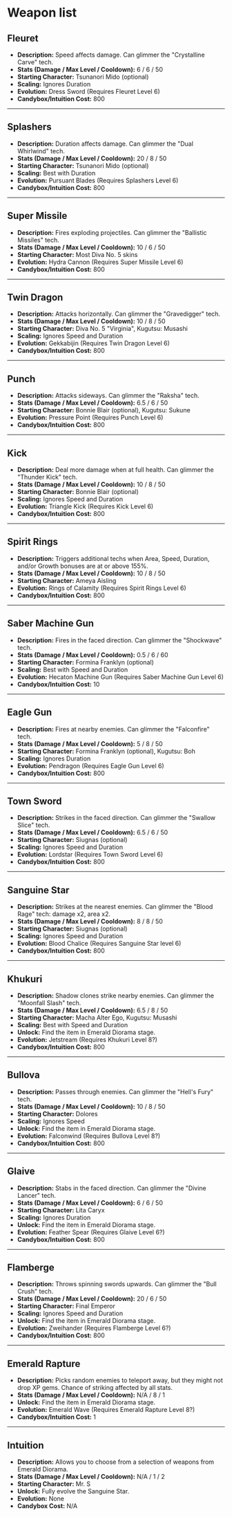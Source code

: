 # Weapon list

## Fleuret

*   **Description:** Speed affects damage. Can glimmer the "Crystalline Carve" tech.
*   **Stats (Damage / Max Level / Cooldown):** 6 / 6 / 50
*   **Starting Character:** Tsunanori Mido (optional)
*   **Scaling:** Ignores Duration
*   **Evolution:** Dress Sword (Requires Fleuret Level 6)
*   **Candybox/Intuition Cost:** 800

---

## Splashers

*   **Description:** Duration affects damage. Can glimmer the "Dual Whirlwind" tech.
*   **Stats (Damage / Max Level / Cooldown):** 20 / 8 / 50
*   **Starting Character:** Tsunanori Mido (optional)
*   **Scaling:** Best with Duration
*   **Evolution:** Pursuant Blades (Requires Splashers Level 6)
*   **Candybox/Intuition Cost:** 800

---

## Super Missile

*   **Description:** Fires exploding projectiles. Can glimmer the "Ballistic Missiles" tech.
*   **Stats (Damage / Max Level / Cooldown):** 10 / 6 / 50
*   **Starting Character:** Most Diva No. 5 skins
*   **Evolution:** Hydra Cannon (Requires Super Missile Level 6)
*   **Candybox/Intuition Cost:** 800

---

## Twin Dragon

*   **Description:** Attacks horizontally. Can glimmer the "Gravedigger" tech.
*   **Stats (Damage / Max Level / Cooldown):** 10 / 8 / 50
*   **Starting Character:** Diva No. 5 "Virginia", Kugutsu: Musashi
*   **Scaling:** Ignores Speed and Duration
*   **Evolution:** Gekkabijin (Requires Twin Dragon Level 6)
*   **Candybox/Intuition Cost:** 800

---

## Punch

*   **Description:** Attacks sideways. Can glimmer the "Raksha" tech.
*   **Stats (Damage / Max Level / Cooldown):** 6.5 / 6 / 50
*   **Starting Character:** Bonnie Blair (optional), Kugutsu: Sukune
*   **Evolution:** Pressure Point (Requires Punch Level 6)
*   **Candybox/Intuition Cost:** 800

---

## Kick

*   **Description:** Deal more damage when at full health. Can glimmer the "Thunder Kick" tech.
*   **Stats (Damage / Max Level / Cooldown):** 10 / 8 / 50
*   **Starting Character:** Bonnie Blair (optional)
*   **Scaling:** Ignores Speed and Duration
*   **Evolution:** Triangle Kick (Requires Kick Level 6)
*   **Candybox/Intuition Cost:** 800

---

## Spirit Rings

*   **Description:** Triggers additional techs when Area, Speed, Duration, and/or Growth bonuses are at or above 155%.
*   **Stats (Damage / Max Level / Cooldown):** 10 / 8 / 50
*   **Starting Character:** Ameya Aisling
*   **Evolution:** Rings of Calamity (Requires Spirit Rings Level 6)
*   **Candybox/Intuition Cost:** 800

---

## Saber Machine Gun

*   **Description:** Fires in the faced direction. Can glimmer the "Shockwave" tech.
*   **Stats (Damage / Max Level / Cooldown):** 0.5 / 6 / 60
*   **Starting Character:** Formina Franklyn (optional)
*   **Scaling:** Best with Speed and Duration
*   **Evolution:** Hecaton Machine Gun (Requires Saber Machine Gun Level 6)
*   **Candybox/Intuition Cost:** 10

---

## Eagle Gun

*   **Description:** Fires at nearby enemies. Can glimmer the "Falconfire" tech.
*   **Stats (Damage / Max Level / Cooldown):** 5 / 8 / 50
*   **Starting Character:** Formina Franklyn (optional), Kugutsu: Boh
*   **Scaling:** Ignores Duration
*   **Evolution:** Pendragon (Requires Eagle Gun Level 6)
*   **Candybox/Intuition Cost:** 800

---

## Town Sword

*   **Description:** Strikes in the faced direction. Can glimmer the "Swallow Slice" tech.
*   **Stats (Damage / Max Level / Cooldown):** 6.5 / 6 / 50
*   **Starting Character:** Siugnas (optional)
*   **Scaling:** Ignores Speed and Duration
*   **Evolution:** Lordstar (Requires Town Sword Level 6)
*   **Candybox/Intuition Cost:** 800

---

## Sanguine Star

*   **Description:** Strikes at the nearest enemies. Can glimmer the "Blood Rage" tech: damage x2, area x2.
*   **Stats (Damage / Max Level / Cooldown):** 8 / 8 / 50
*   **Starting Character:** Siugnas (optional)
*   **Scaling:** Ignores Speed and Duration
*   **Evolution:** Blood Chalice (Requires Sanguine Star level 6)
*   **Candybox/Intuition Cost:** 800

---

## Khukuri

*   **Description:** Shadow clones strike nearby enemies. Can glimmer the "Moonfall Slash" tech.
*   **Stats (Damage / Max Level / Cooldown):** 6.5 / 8 / 50
*   **Starting Character:** Macha Alter Ego, Kugutsu: Musashi
*   **Scaling:** Best with Speed and Duration
*   **Unlock:** Find the item in Emerald Diorama stage.
*   **Evolution:** Jetstream (Requires Khukuri Level 8?)
*   **Candybox/Intuition Cost:** 800

---

## Bullova

*   **Description:** Passes through enemies. Can glimmer the "Hell's Fury" tech.
*   **Stats (Damage / Max Level / Cooldown):** 10 / 8 / 50
*   **Starting Character:** Dolores
*   **Scaling:** Ignores Speed
*   **Unlock:** Find the item in Emerald Diorama stage.
*   **Evolution:** Falconwind (Requires Bullova Level 8?)
*   **Candybox/Intuition Cost:** 800

---

## Glaive

*   **Description:** Stabs in the faced direction. Can glimmer the "Divine Lancer" tech.
*   **Stats (Damage / Max Level / Cooldown):** 6 / 6 / 50
*   **Starting Character:** Lita Caryx
*   **Scaling:** Ignores Duration
*   **Unlock:** Find the item in Emerald Diorama stage.
*   **Evolution:** Feather Spear (Requires Glaive Level 6?)
*   **Candybox/Intuition Cost:** 800

---

## Flamberge

*   **Description:** Throws spinning swords upwards. Can glimmer the "Bull Crush" tech.
*   **Stats (Damage / Max Level / Cooldown):** 20 / 6 / 50
*   **Starting Character:** Final Emperor
*   **Scaling:** Ignores Speed and Duration
*   **Unlock:** Find the item in Emerald Diorama stage.
*   **Evolution:** Zweihander (Requires Flamberge Level 6?)
*   **Candybox/Intuition Cost:** 800

---

## Emerald Rapture

*   **Description:** Picks random enemies to teleport away, but they might not drop XP gems. Chance of striking affected by all stats.
*   **Stats (Damage / Max Level / Cooldown):** N/A / 8 / 1
*   **Unlock:** Find the item in Emerald Diorama stage.
*   **Evolution:** Emerald Wave (Requires Emerald Rapture Level 8?)
*   **Candybox/Intuition Cost:** 1

---

## Intuition

*   **Description:** Allows you to choose from a selection of weapons from Emerald Diorama.
*   **Stats (Damage / Max Level / Cooldown):** N/A / 1 / 2
*   **Starting Character:** Mr. S
*   **Unlock:** Fully evolve the Sanguine Star.
*   **Evolution:** None
*   **Candybox Cost:** N/A

